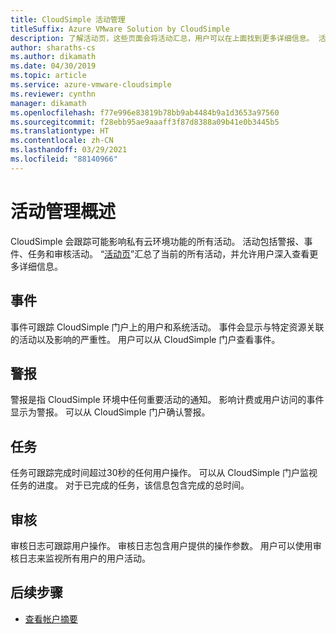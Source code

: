 ```yaml
---
title: CloudSimple 活动管理
titleSuffix: Azure VMware Solution by CloudSimple
description: 了解活动页，这些页面会将活动汇总，用户可以在上面找到更多详细信息。 活动包括警报、事件、任务和审核活动。
author: sharaths-cs
ms.author: dikamath
ms.date: 04/30/2019
ms.topic: article
ms.service: azure-vmware-cloudsimple
ms.reviewer: cynthn
manager: dikamath
ms.openlocfilehash: f77e996e83819b78bb9ab4484b9a1d3653a97560
ms.sourcegitcommit: f28ebb95ae9aaaff3f87d8388a09b41e0b3445b5
ms.translationtype: HT
ms.contentlocale: zh-CN
ms.lasthandoff: 03/29/2021
ms.locfileid: "88140966"
---
```

# <a name="activity-management-overview"></a>活动管理概述

CloudSimple 会跟踪可能影响私有云环境功能的所有活动。 活动包括警报、事件、任务和审核活动。 “[活动页](monitor-activity.md)”汇总了当前的所有活动，并允许用户深入查看更多详细信息。

## <a name="events"></a>事件

事件可跟踪 CloudSimple 门户上的用户和系统活动。 事件会显示与特定资源关联的活动以及影响的严重性。  用户可以从 CloudSimple 门户查看事件。

## <a name="alerts"></a>警报

警报是指 CloudSimple 环境中任何重要活动的通知。 影响计费或用户访问的事件显示为警报。  可以从 CloudSimple 门户确认警报。

## <a name="tasks"></a>任务

任务可跟踪完成时间超过30秒的任何用户操作。 可以从 CloudSimple 门户监视任务的进度。  对于已完成的任务，该信息包含完成的总时间。

## <a name="audit"></a>审核

审核日志可跟踪用户操作。 审核日志包含用户提供的操作参数。  用户可以使用审核日志来监视所有用户的用户活动。

## <a name="next-steps"></a>后续步骤

* [查看帐户摘要](account.md)